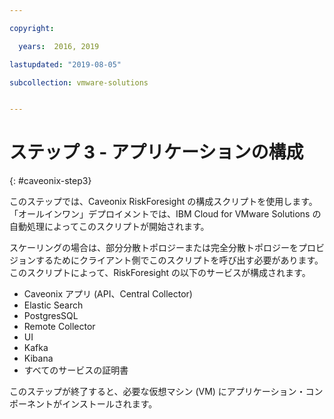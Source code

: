 ```yaml
---

copyright:

  years:  2016, 2019

lastupdated: "2019-08-05"

subcollection: vmware-solutions


---
```


# ステップ 3 - アプリケーションの構成
{: #caveonix-step3}

このステップでは、Caveonix RiskForesight の構成スクリプトを使用します。 「オールインワン」デプロイメントでは、IBM Cloud for VMware Solutions の自動処理によってこのスクリプトが開始されます。

スケーリングの場合は、部分分散トポロジーまたは完全分散トポロジーをプロビジョンするためにクライアント側でこのスクリプトを呼び出す必要があります。 このスクリプトによって、RiskForesight の以下のサービスが構成されます。
- Caveonix アプリ (API、Central Collector)
- Elastic Search
- PostgresSQL
- Remote Collector
- UI
- Kafka
- Kibana
- すべてのサービスの証明書

このステップが終了すると、必要な仮想マシン (VM) にアプリケーション・コンポーネントがインストールされます。
